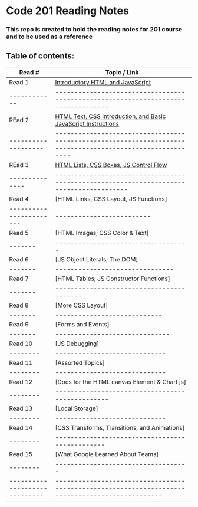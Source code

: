 # Code 201 Reading Notes

### This repo is created to hold the reading notes for 201 course and to be used as a reference

## Table of contents:

Read # | Topic / Link
---------|-------------
Read 1 | [Introductory HTML and JavaScript](https://bushra-b.github.io/Reading-Notes/class-01)
------------|----------------------------------------------------------------------------------
REad 2 | [HTML Text, CSS Introduction, and Basic JavaScript Instructions](https://bushra-b.github.io/Reading-Notes/class-02)
-------------------|----------------------------------------------------------------------------------------------------------
REad 3 | [HTML Lists, CSS Boxes, JS Control Flow](https://bushra-b.github.io/Reading-Notes/class-03)
--------------|---------------------------------------------------------------------------------------
Read 4 | [HTML Links, CSS Layout, JS Functions]
-----------------------|-------------------------
Read 5 | [HTML Images; CSS Color & Text]
-------|-----------------------------------
Read 6 | [JS Object Literals; The DOM]
-------|-------------------------------
Read 7 | [HTML Tables; JS Constructor Functions]
-------|-----------------------------------------
Read 8 | [More CSS Layout]
-------|----------------------------
Read 9 | [Forms and Events]
-------|------------------------------
Read 10 | [JS Debugging]
--------|-----------------------------
Read 11 | [Assorted Topics]
--------|-----------------------------
Read 12 | [Docs for the HTML canvas Element & Chart js]
--------|------------------------------------------------
Read 13 | [Local Storage]
--------|-----------------------------
Read 14 | [CSS Transforms, Transitions, and Animations]
--------|-----------------------------------------------
Read 15 | [What Google Learned About Teams]
--------|-----------------------------------
-----------------------------|------------------------------------------------------------------------------------------------
